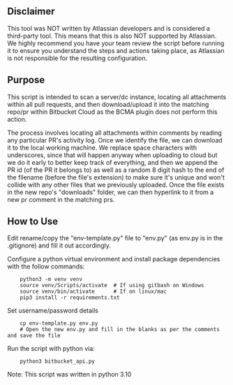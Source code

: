 ## Disclaimer
This tool was NOT written by Atlassian developers and is considered a third-party tool. This means that this is also NOT supported by Atlassian. We highly recommend you have your team review the script before running it to ensure you understand the steps and actions taking place, as Atlassian is not responsible for the resulting configuration.

## Purpose
This script is intended to scan a server/dc instance, locating all attachments within all pull requests, and then download/upload it into the matching repo/pr within Bitbucket Cloud as the BCMA plugin does not perform this action.

The process involves locating all attachments within comments by reading any particular PR's activity log. Once we identify the file, we can download it to the local working machine. We replace space characters with underscores, since that will happen anyway when uploading to cloud but we do it early to better keep track of everything, and then we append the PR id (of the PR it belongs to) as well as a random 8 digit hash to the end of the filename (before the file's extension) to make sure it's unique and won't collide with any other files that we previously uploaded. Once the file exists in the new repo's "downloads" folder, we can then hyperlink to it from a new pr comment in the matching prs.

## How to Use
Edit rename/copy the "env-template.py" file to "env.py" (as env.py is in the .gitignore) and fill it out accordingly.

Configure a python virtual environment and install package dependencies with the follow commands:

        python3 -m venv venv
        source venv/Scripts/activate  # If using gitbash on Windows
        source venv/bin/activate      # If on linux/mac
        pip3 install -r requirements.txt

Set username/password details

        cp env-template.py env.py
        # Open the new env.py and fill in the blanks as per the comments and save the file

Run the script with python via:

        python3 bitbucket_api.py

Note:
This script was written in python 3.10

